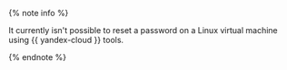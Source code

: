 {% note info %}

It currently isn't possible to reset a password on a Linux virtual machine using {{ yandex-cloud }} tools.

{% endnote %}